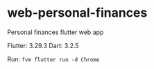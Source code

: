 # web-personal-finances
Personal finances flutter web app

Flutter: 3.29.3
Dart: 3.2.5

Run: `fvm flutter run -d Chrome`
